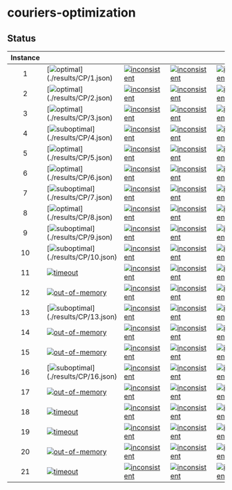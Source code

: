 # couriers-optimization


## Status
<!-- Do NOT remove the comments below -->
<!-- begin-status -->
| Instance |  |  |  |  |
|:-:| ---|---|---|---|
| 1 | [![optimal](https://img.shields.io/badge/CP-0_s_(milp__like--gecode)-brightgreen)](./results/CP/1.json) | [![inconsistent](https://img.shields.io/badge/SAT-Inconsistent-red)](./results/SAT/1.json) | [![inconsistent](https://img.shields.io/badge/SMT-Inconsistent-red)](./results/SMT/1.json) | [![inconsistent](https://img.shields.io/badge/MILP-Inconsistent-red)](./results/MILP/1.json) | 
| 2 | [![optimal](https://img.shields.io/badge/CP-62_s_(n__n__matrix--chuffed)-brightgreen)](./results/CP/2.json) | [![inconsistent](https://img.shields.io/badge/SAT-Inconsistent-red)](./results/SAT/2.json) | [![inconsistent](https://img.shields.io/badge/SMT-Inconsistent-red)](./results/SMT/2.json) | [![inconsistent](https://img.shields.io/badge/MILP-Inconsistent-red)](./results/MILP/2.json) | 
| 3 | [![optimal](https://img.shields.io/badge/CP-0_s_(milp__like--gecode)-brightgreen)](./results/CP/3.json) | [![inconsistent](https://img.shields.io/badge/SAT-Inconsistent-red)](./results/SAT/3.json) | [![inconsistent](https://img.shields.io/badge/SMT-Inconsistent-red)](./results/SMT/3.json) | [![inconsistent](https://img.shields.io/badge/MILP-Inconsistent-red)](./results/MILP/3.json) | 
| 4 | [![suboptimal](https://img.shields.io/badge/CP-300_s_(milp__like--gecode)-orange)](./results/CP/4.json) | [![inconsistent](https://img.shields.io/badge/SAT-Inconsistent-red)](./results/SAT/4.json) | [![inconsistent](https://img.shields.io/badge/SMT-Inconsistent-red)](./results/SMT/4.json) | [![inconsistent](https://img.shields.io/badge/MILP-Inconsistent-red)](./results/MILP/4.json) | 
| 5 | [![optimal](https://img.shields.io/badge/CP-0_s_(milp__like--gecode)-brightgreen)](./results/CP/5.json) | [![inconsistent](https://img.shields.io/badge/SAT-Inconsistent-red)](./results/SAT/5.json) | [![inconsistent](https://img.shields.io/badge/SMT-Inconsistent-red)](./results/SMT/5.json) | [![inconsistent](https://img.shields.io/badge/MILP-Inconsistent-red)](./results/MILP/5.json) | 
| 6 | [![optimal](https://img.shields.io/badge/CP-8_s_(n__n__matrix--chuffed)-brightgreen)](./results/CP/6.json) | [![inconsistent](https://img.shields.io/badge/SAT-Inconsistent-red)](./results/SAT/6.json) | [![inconsistent](https://img.shields.io/badge/SMT-Inconsistent-red)](./results/SMT/6.json) | [![inconsistent](https://img.shields.io/badge/MILP-Inconsistent-red)](./results/MILP/6.json) | 
| 7 | [![suboptimal](https://img.shields.io/badge/CP-300_s_(n__n__matrix--gecode)-orange)](./results/CP/7.json) | [![inconsistent](https://img.shields.io/badge/SAT-Inconsistent-red)](./results/SAT/7.json) | [![inconsistent](https://img.shields.io/badge/SMT-Inconsistent-red)](./results/SMT/7.json) | [![inconsistent](https://img.shields.io/badge/MILP-Inconsistent-red)](./results/MILP/7.json) | 
| 8 | [![optimal](https://img.shields.io/badge/CP-138_s_(n__n__matrix--chuffed)-brightgreen)](./results/CP/8.json) | [![inconsistent](https://img.shields.io/badge/SAT-Inconsistent-red)](./results/SAT/8.json) | [![inconsistent](https://img.shields.io/badge/SMT-Inconsistent-red)](./results/SMT/8.json) | [![inconsistent](https://img.shields.io/badge/MILP-Inconsistent-red)](./results/MILP/8.json) | 
| 9 | [![suboptimal](https://img.shields.io/badge/CP-300_s_(n__n__matrix--gecode)-orange)](./results/CP/9.json) | [![inconsistent](https://img.shields.io/badge/SAT-Inconsistent-red)](./results/SAT/9.json) | [![inconsistent](https://img.shields.io/badge/SMT-Inconsistent-red)](./results/SMT/9.json) | [![inconsistent](https://img.shields.io/badge/MILP-Inconsistent-red)](./results/MILP/9.json) | 
| 10 | [![suboptimal](https://img.shields.io/badge/CP-300_s_(n__n__matrix--gecode)-orange)](./results/CP/10.json) | [![inconsistent](https://img.shields.io/badge/SAT-Inconsistent-red)](./results/SAT/10.json) | [![inconsistent](https://img.shields.io/badge/SMT-Inconsistent-red)](./results/SMT/10.json) | [![inconsistent](https://img.shields.io/badge/MILP-Inconsistent-red)](./results/MILP/10.json) | 
| 11 | [![timeout](https://img.shields.io/badge/CP-Timeout-lightgray)](./results/CP/11.json) | [![inconsistent](https://img.shields.io/badge/SAT-Inconsistent-red)](./results/SAT/11.json) | [![inconsistent](https://img.shields.io/badge/SMT-Inconsistent-red)](./results/SMT/11.json) | [![inconsistent](https://img.shields.io/badge/MILP-Inconsistent-red)](./results/MILP/11.json) | 
| 12 | [![out-of-memory](https://img.shields.io/badge/CP-Out_of_memory-fedcba)](./results/CP/12.json) | [![inconsistent](https://img.shields.io/badge/SAT-Inconsistent-red)](./results/SAT/12.json) | [![inconsistent](https://img.shields.io/badge/SMT-Inconsistent-red)](./results/SMT/12.json) | [![inconsistent](https://img.shields.io/badge/MILP-Inconsistent-red)](./results/MILP/12.json) | 
| 13 | [![suboptimal](https://img.shields.io/badge/CP-300_s_(n__n__matrix--gecode)-orange)](./results/CP/13.json) | [![inconsistent](https://img.shields.io/badge/SAT-Inconsistent-red)](./results/SAT/13.json) | [![inconsistent](https://img.shields.io/badge/SMT-Inconsistent-red)](./results/SMT/13.json) | [![inconsistent](https://img.shields.io/badge/MILP-Inconsistent-red)](./results/MILP/13.json) | 
| 14 | [![out-of-memory](https://img.shields.io/badge/CP-Out_of_memory-fedcba)](./results/CP/14.json) | [![inconsistent](https://img.shields.io/badge/SAT-Inconsistent-red)](./results/SAT/14.json) | [![inconsistent](https://img.shields.io/badge/SMT-Inconsistent-red)](./results/SMT/14.json) | [![inconsistent](https://img.shields.io/badge/MILP-Inconsistent-red)](./results/MILP/14.json) | 
| 15 | [![out-of-memory](https://img.shields.io/badge/CP-Out_of_memory-fedcba)](./results/CP/15.json) | [![inconsistent](https://img.shields.io/badge/SAT-Inconsistent-red)](./results/SAT/15.json) | [![inconsistent](https://img.shields.io/badge/SMT-Inconsistent-red)](./results/SMT/15.json) | [![inconsistent](https://img.shields.io/badge/MILP-Inconsistent-red)](./results/MILP/15.json) | 
| 16 | [![suboptimal](https://img.shields.io/badge/CP-300_s_(n__n__matrix--gecode)-orange)](./results/CP/16.json) | [![inconsistent](https://img.shields.io/badge/SAT-Inconsistent-red)](./results/SAT/16.json) | [![inconsistent](https://img.shields.io/badge/SMT-Inconsistent-red)](./results/SMT/16.json) | [![inconsistent](https://img.shields.io/badge/MILP-Inconsistent-red)](./results/MILP/16.json) | 
| 17 | [![out-of-memory](https://img.shields.io/badge/CP-Out_of_memory-fedcba)](./results/CP/17.json) | [![inconsistent](https://img.shields.io/badge/SAT-Inconsistent-red)](./results/SAT/17.json) | [![inconsistent](https://img.shields.io/badge/SMT-Inconsistent-red)](./results/SMT/17.json) | [![inconsistent](https://img.shields.io/badge/MILP-Inconsistent-red)](./results/MILP/17.json) | 
| 18 | [![timeout](https://img.shields.io/badge/CP-Timeout-lightgray)](./results/CP/18.json) | [![inconsistent](https://img.shields.io/badge/SAT-Inconsistent-red)](./results/SAT/18.json) | [![inconsistent](https://img.shields.io/badge/SMT-Inconsistent-red)](./results/SMT/18.json) | [![inconsistent](https://img.shields.io/badge/MILP-Inconsistent-red)](./results/MILP/18.json) | 
| 19 | [![timeout](https://img.shields.io/badge/CP-Timeout-lightgray)](./results/CP/19.json) | [![inconsistent](https://img.shields.io/badge/SAT-Inconsistent-red)](./results/SAT/19.json) | [![inconsistent](https://img.shields.io/badge/SMT-Inconsistent-red)](./results/SMT/19.json) | [![inconsistent](https://img.shields.io/badge/MILP-Inconsistent-red)](./results/MILP/19.json) | 
| 20 | [![out-of-memory](https://img.shields.io/badge/CP-Out_of_memory-fedcba)](./results/CP/20.json) | [![inconsistent](https://img.shields.io/badge/SAT-Inconsistent-red)](./results/SAT/20.json) | [![inconsistent](https://img.shields.io/badge/SMT-Inconsistent-red)](./results/SMT/20.json) | [![inconsistent](https://img.shields.io/badge/MILP-Inconsistent-red)](./results/MILP/20.json) | 
| 21 | [![timeout](https://img.shields.io/badge/CP-Timeout-lightgray)](./results/CP/21.json) | [![inconsistent](https://img.shields.io/badge/SAT-Inconsistent-red)](./results/SAT/21.json) | [![inconsistent](https://img.shields.io/badge/SMT-Inconsistent-red)](./results/SMT/21.json) | [![inconsistent](https://img.shields.io/badge/MILP-Inconsistent-red)](./results/MILP/21.json) | 

<!-- end-status -->
